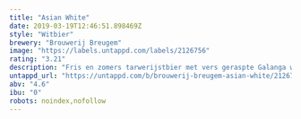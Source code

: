 ```yaml
---
title: "Asian White"
date: 2019-03-19T12:46:51.898469Z
style: "Witbier"
brewery: "Brouwerij Breugem"
image: "https://labels.untappd.com/labels/2126756"
rating: "3.21"
description: "Fris en zomers tarwerijstbier met vers geraspte Galanga wortel en Djeroek Poeroet. Strak van smaak, licht van alcohol en met een kenmerkend peper- en citruskarakter."
untappd_url: "https://untappd.com/b/brouwerij-breugem-asian-white/2126756"
abv: "4.6"
ibu: "0"
robots: noindex,nofollow
---
```

